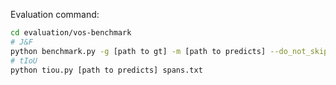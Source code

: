 Evaluation command:

```bash
cd evaluation/vos-benchmark
# J&F
python benchmark.py -g [path to gt] -m [path to predicts] --do_not_skip_first_and_last_frame
# tIoU
python tiou.py [path to predicts] spans.txt
```